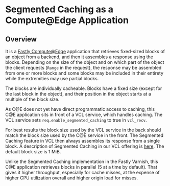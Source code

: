 # Segmented Caching as a Compute@Edge Application

## Overview

It is a [Fastly Compute@Edge](https://developer.fastly.com/learning/compute/)
application that retrieves fixed-sized blocks of an object from a backend, and
then it assembles a response using the blocks.  Depending on the size of the
object and on which part of the object the client requests (`Range` in the
request), the response may be assembled from one or more blocks and some blocks
may be included in their entirety while the extremities may use partial blocks.

The blocks are individually cacheable.  Blocks have a fixed size (except for
the last block in the object), and their position in the object starts at
a multiple of the block size.

As C@E does not yet have direct programmatic access to caching, this C@E
application sits in front of a VCL service, which handles caching. The VCL
service sets `req.enable_segmented_caching` to true in `vcl_recv`.

For best results the block size used by the VCL service in the back should
match the block size used by the C@E service in the front. The Segmented
Caching feature in VCL then always assembles its response from a single block.
A description of Segmented Caching in our VCL offering is
[here](https://docs.fastly.com/en/guides/segmented-caching).  The default block
size is 1 MiB.

Unlike the Segmented Caching implementation in the Fastly Varnish, this C@E
application retrieves blocks in parallel (5 at a time by default).  That gives
it higher throughput, especially for cache misses, at the expense of higher
CPU utilization overall and higher origin load for misses.
